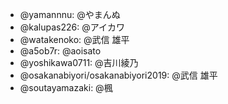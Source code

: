 * @yamannnu: @やまんぬ
* @kalupas226: @アイカワ
* @watakenoko: @武信 雄平
* @a5ob7r: @aoisato
* @yoshikawa0711: @吉川綾乃
* @osakanabiyori/osakanabiyori2019: @武信 雄平
* @soutayamazaki: @楓
